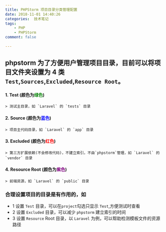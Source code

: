 ```yaml
---
title: PHPStorm 项目目录分类管理配置
date: 2018-11-01 14:40:26
categories:  技术笔记
tags:
    - PHP
    - PHPStorm
comment: false
 
---
```


## phpstorm 为了方便用户管理项目目录，目前可以将项目文件夹设置为 4 类 `Test`,`Sources`,`Excluded`,`Resource Root`。

#### 1. Test (颜色为<font color="green">绿色</font>)
```
> 测试主目录，如 `Laravel` 的 `tests` 目录
```

#### 2. Source (颜色为<font color="blue">蓝色</font>)
```
> 项目主代码目录，如 `Laravel` 的 `app` 目录
```

#### 3. Excluded (颜色为<font color="red">红色</font>)
```
> 第三方扩展依赖(不会修改代码)，不建立索引，不由`phpstorm`管理，如 `Laravel` 的 `vendor` 目录
```

#### 4. Resource Root (颜色为<font color="purple">紫色</font>)
```
> 前端资源，如 `Laravel` 的 `public` 目录
```

### **合理设置项目的目录是有作用的**，如

* 1 设置 `Test` 目录，可以在`project`勾选只显示 `Test`,方便测试时查看
* 2 设置 `Excluded` 目录，可以减少 `phpstorm` 建立索引的时间
* 3 设置 `Resource` Root 目录，以 `Laravel` 为例，可以帮助检测模板文件的资源路径
<!--stackedit_data:
eyJoaXN0b3J5IjpbMTEwMjk0MjQwOSw2ODc1MTg5MDYsLTIwNj
U3NDg2MTEsODk1MTU0NjA4XX0=
-->